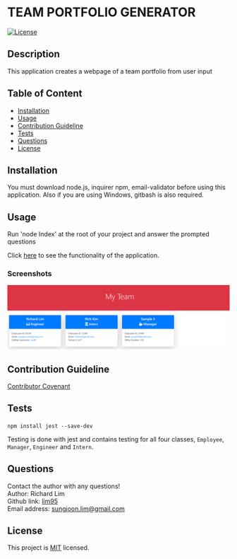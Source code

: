  
  # TEAM PORTFOLIO GENERATOR
  [![License](https://img.shields.io/badge/License-MIT-yellow.svg)](https://opensource.org/licenses/MIT)

  ## Description
  This application creates a webpage of a team portfolio from user input

  ## Table of Content
  * [ Installation ](#Installation)
  * [ Usage ](#Usage)
  * [ Contribution Guideline ](#Contribution-Guideline)
  * [ Tests ](#Tests)
  * [ Questions ](#Questions)
  * [ License ](#License)

  ## Installation
  You must download node.js, inquirer npm, email-validator before using this application. Also if you are using Windows, gitbash is also required. 

  ## Usage 
  Run 'node Index' at the root of your project and answer the prompted questions

  Click [here](https://drive.google.com/file/d/1hlX5pgyfC81CcPNuO4CJn0zFbs-EByNm/view) to see the functionality of the application.

  ### Screenshots
  ![Alt text](./src/images/screenshot.PNG)
  
  ## Contribution Guideline
  [Contributor Covenant](https://www.contributor-covenant.org/version/2/0/code_of_conduct/)

  ## Tests
  `npm install jest --save-dev`

  Testing is done with jest and contains testing for all four classes, `Employee`, `Manager`, `Engineer` and `Intern`.

  ## Questions
  Contact the author with any questions!<br>
  Author: Richard Lim<br>
  Github link: [lim95](https://github.com/lim95)<br>
  Email address: sungjoon.lim@gmail.com

  ## License
  This project is [MIT](https://opensource.org/licenses/MIT) licensed.<br />

